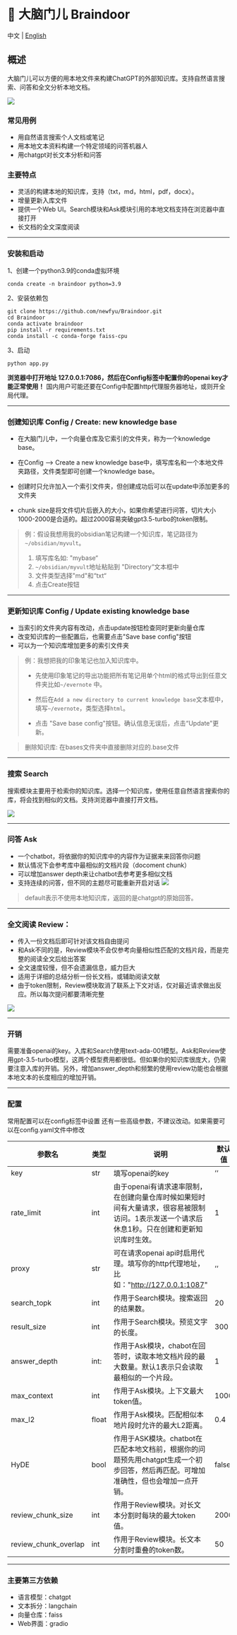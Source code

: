 # 🧠 大脑门儿 Braindoor

中文 | [English](doc/README_EN.md)

## 概述

大脑门儿可以方便的用本地文件来构建ChatGPT的外部知识库。支持自然语言搜索、问答和全文分析本地文档。

![](doc/fig1.png)

### 常见用例

- 用自然语言搜索个人文档或笔记
- 用本地文本资料构建一个特定领域的问答机器人
- 用chatgpt对长文本分析和问答

### 主要特点

- 灵活的构建本地的知识库，支持（txt，md，html，pdf，docx）。
- 增量更新入库文件
- 提供一个Web UI。Search模块和Ask模块引用的本地文档支持在浏览器中直接打开
- 长文档的全文深度阅读

----

### 安装和启动

1、创建一个python3.9的conda虚拟环境

```shell
conda create -n braindoor python=3.9
```

2、安装依赖包

```shell
git clone https://github.com/newfyu/Braindoor.git
cd Braindoor
conda activate braindoor
pip install -r requirements.txt
conda install -c conda-forge faiss-cpu
```

3、启动

```shell
python app.py
```

**浏览器中打开地址 127.0.0.1:7086，然后在Config标签中配置你的openai key才能正常使用！** 
国内用户可能还要在Config中配置http代理服务器地址，或则开全局代理。    

---

### 创建知识库 Config / Create: new knowledge base

- 在大脑门儿中，一个向量仓库及它索引的文件夹，称为一个knowledge base。     

- 在Config --> Create a new knowledge base中，填写库名和一个本地文件夹路径，文件类型即可创建一个knowledge base。

- 创建时只允许加入一个索引文件夹，但创建成功后可以在update中添加更多的文件夹

- chunk size是将文件切片后嵌入的大小，如果你希望进行问答，切片大小1000-2000是合适的。超过2000容易突破gpt3.5-turbo的token限制。

> 例：假设我想用我的obsidian笔记构建一个知识库，笔记路径为 `~/obsidian/myvult`。 
> 
> 1. 填写库名如: "mybase“
> 2. `~/obsidian/myvult`地址粘贴到 "Directory“文本框中
> 3. 文件类型选择"md"和“txt“
> 4. 点击Create按钮

---

### 更新知识库 Config / Update existing knowledge base

- 当索引的文件夹内容有改动，点击update按钮检查同时更新向量仓库
- 改变知识库的一些配置后，也需要点击"Save base config"按钮
- 可以为一个知识库增加更多的索引文件夹

> 例：我想把我的印象笔记也加入知识库中。
> 
> - 先使用印象笔记的导出功能把所有笔记用单个html的格式导出到任意文件夹比如`~/evernote` 中。
> 
> - 然后在`Add a new directory to current knowledge base`文本框中，填写`~/evernote`，类型选择`html`。 
> 
> - 点击 "Save base config"按钮。确认信息无误后，点击“Update"更新。

> 删除知识库: 在bases文件夹中直接删除对应的.base文件

---

### 搜索 Search

搜索模块主要用于检索你的知识库。选择一个知识库，使用任意自然语言搜索你的库，将会找到相似的文档。支持浏览器中直接打开文档。

![](doc/fig2.png)

---

### 问答 Ask

- 一个chatbot，将依据你的知识库中的内容作为证据来来回答你问题
- 默认情况下会参考库中最相似的文档片段（docoment chunk）
- 可以增加answer depth来让chatbot去参考更多相似文档
- 支持连续的问答，但不同的主题尽可能重新开启对话
  ![](/doc/fig3.png)

> default表示不使用本地知识库，返回的是chatgpt的原始回答。

---

### 全文阅读 Review：

- 传入一份文档后即可针对该文档自由提问
- 和Ask不同的是，Review模块不会仅参考向量相似性匹配的文档片段，而是完整的阅读全文后给出答案
- 全文速度较慢，但不会遗漏信息，威力巨大
- 适用于详细的总结分析一份长文档，或辅助阅读文献
- 由于token限制，Review模块取消了联系上下文对话，仅对最近请求做出反应。所以每次提问都要清晰完整

![](doc/fig4.png)

---

### 开销

需要准备openai的key。入库和Search使用text-ada-001模型。Ask和Review使用gpt-3.5-turbo模型，这两个模型费用都很低。但如果你的知识库很庞大，仍需要注意入库的开销。另外，增加answer_depth和频繁的使用review功能也会根据本地文本的长度相应的增加开销。

---

### 配置

常用配置可以在config标签中设置
还有一些高级参数，不建议改动。如果需要可以在config.yaml文件中修改

| 参数名                  | 类型    | 说明                                                                         | 默认值   |
| -------------------- | ----- | -------------------------------------------------------------------------- | ----- |
| key                  | str   | 填写openai的key                                                               | ‘‘    |
| rate_limit           | int   | 由于openai有请求速率限制，在创建向量仓库时候如果短时间有大量请求，很容易被限制访问。1表示发送一个请求后休息1秒。只在创建和更新知识库时生效。 | 1     |
| proxy                | str   | 可在请求openai api时启用代理。填写你的http代理地址，比如："http://127.0.0.1:1087"                | ‘‘    |
| search_topk          | int   | 作用于Search模块。搜索返回的结果数。                                                      | 20    |
| result_size          | int   | 作用于Search模块。预览文字的长度。                                                       | 300   |
| answer_depth         | int:  | 作用于Ask模块，chabot在回答时，读取本地文档片段的最大数量。默认1表示只会读取最相似的一个片段。                       | 1     |
| max_context          | int   | 作用于Ask模块。上下文最大token值。                                                      | 1000  |
| max_l2               | float | 作用于Ask模块。匹配相似本地片段时允许的最大L2距离。                                               | 0.4   |
| HyDE                 | bool  | 作用于ASK模块。chatbot在匹配本地文档前，根据你的问题预先用chatgpt生成一个初步回答，然后再匹配。可增加准确性，但也会增加一点开销。  | false |
| review_chunk_size    | int   | 作用于Review模块。对长文本分割时每块的最大token值。                                            | 2000  |
| review_chunk_overlap | int   | 作用于Review模块。长文本分割时重叠的token数。                                               | 50    |

---

### 主要第三方依赖

- 语言模型：chatgpt
- 文本拆分：langchain
- 向量仓库：faiss
- Web界面：gradio

